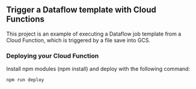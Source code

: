 ## Trigger a Dataflow template with Cloud Functions

This project is an example of executing a Dataflow job template from a Cloud Function, which is triggered by a file save into GCS.

### Deploying your Cloud Function

Install npm modules (npm install) and deploy with the following command:

    npm run deploy


